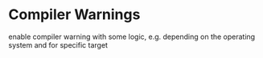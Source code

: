 # Compiler Warnings

enable compiler warning with some logic, e.g. depending on the operating system and for specific target
